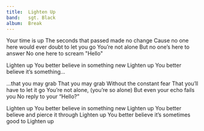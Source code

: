 ```yaml
---
title:  Lighten Up
band:   sgt. Black
album:  Break
---
```


Your time is up
The seconds that passed made no change
Cause no one here would ever doubt to let you go
You’re not alone
But no one’s here to answer
No one here to scream "Hello"

Lighten up
You better believe in something new
Lighten up
You better believe it’s something...

...that you may grab
That you may grab
Without the constant fear
That you’ll have to let it go
You’re not alone, (you’re so alone)
But even your echo fails you
No reply to your “Hello?”

Lighten up
You better believe in something new
Lighten up
You better believe and pierce it through
Lighten up
You better believe it’s sometimes good to
Lighten up
